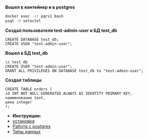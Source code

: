 **Вошел в контейнер и в postgres**
```bash
docker exec -it pqrs1 bash
psql -U selectel
```
**Cоздал пользователя test-admin-user и БД test_db**
```
CREATE DATABASE test_db;
CREATE USER "test-admin-user";
```
**Вошел в БД test_db**
```
\c test_db
CREATE USER "test-admin-user";
GRANT ALL PRIVILEGES ON DATABASE test_db to "test-admin-user";
```
**Создал таблицы**
```
CREATE TABLE orders (
id INT NOT NULL GENERATED ALWAYS AS IDENTITY PRIMARY KEY,
наименование text,
цена integer
);
```





- **Инструкции:**
- [установка](https://ptolmachev.ru/postgresql-v-kontejnere-docker.html)
- [Работа с postgres](https://server-gu.ru/create-database-postgresql/)
- [Типы данных](https://postgrespro.ru/docs/postgresql/12/datatype)
